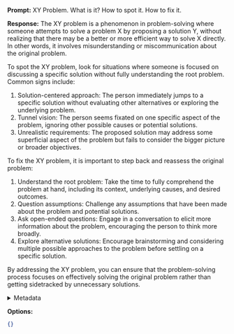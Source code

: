 **Prompt:**
XY Problem. What is it? How to spot it. How to fix it.

**Response:**
The XY problem is a phenomenon in problem-solving where someone attempts to solve a problem X by proposing a solution Y, without realizing that there may be a better or more efficient way to solve X directly. In other words, it involves misunderstanding or miscommunication about the original problem.

To spot the XY problem, look for situations where someone is focused on discussing a specific solution without fully understanding the root problem. Common signs include:

1. Solution-centered approach: The person immediately jumps to a specific solution without evaluating other alternatives or exploring the underlying problem.
2. Tunnel vision: The person seems fixated on one specific aspect of the problem, ignoring other possible causes or potential solutions.
3. Unrealistic requirements: The proposed solution may address some superficial aspect of the problem but fails to consider the bigger picture or broader objectives.

To fix the XY problem, it is important to step back and reassess the original problem:

1. Understand the root problem: Take the time to fully comprehend the problem at hand, including its context, underlying causes, and desired outcomes.
2. Question assumptions: Challenge any assumptions that have been made about the problem and potential solutions.
3. Ask open-ended questions: Engage in a conversation to elicit more information about the problem, encouraging the person to think more broadly.
4. Explore alternative solutions: Encourage brainstorming and considering multiple possible approaches to the problem before settling on a specific solution.

By addressing the XY problem, you can ensure that the problem-solving process focuses on effectively solving the original problem rather than getting sidetracked by unnecessary solutions.

<details><summary>Metadata</summary>

- Duration: 11631 ms
- Datetime: 2023-09-02T20:20:16.709101
- Model: gpt-3.5-turbo-0613

</details>

**Options:**
```json
{}
```

